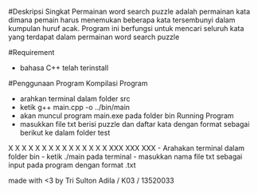 #Deskripsi Singkat
Permainan word search puzzle adalah permainan kata dimana pemain harus menemukan beberapa kata
tersembunyi dalam kumpulan huruf acak. Program ini berfungsi untuk mencari seluruh kata yang terdapat dalam permainan word search puzzle

#Requirement
- bahasa C++ telah terinstall

#Penggunaan Program
Kompilasi Program
- arahkan terminal dalam folder src
- ketik g++ main.cpp -o ../bin/main
- akan muncul program main.exe pada folder bin
Running Program
- masukkan file txt berisi puzzle dan daftar kata dengan format sebagai berikut ke dalam folder test
<puzzle ukuran berapapun>
X X X X X
X X X X X
X X X X X
<spasi>
<daftar kata>
XXX
XXX
XXX
- Arahakan terminal dalam folder bin
- ketik ./main pada terminal
- masukkan nama file txt sebagai input pada program dengan format <nama_file>.txt


made with <3 by Tri Sulton Adila / K03 / 13520033
